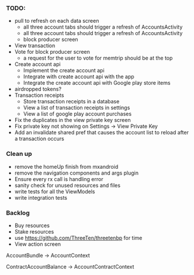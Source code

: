 ### TODO:
- pull to refresh on each data screen
    - all three account tabs should trigger a refresh of AccountsActivity
    - all three account tabs should trigger a refresh of AccountsActivity
    - block producer screen
- View transaction
- Vote for block producer screen
    - a request for the user to vote for memtrip should be at the top
- Create account api 
    - Implement the create account api 
    - Integrate with create account api with the app
    - Integrate the create account api with Google play store items
- airdropped tokens?
- Transaction receipts 
    - Store transaction receipts in a database
    - View a list of transaction receipts in settings
    - View a list of google play account purchases
- Fix the duplicates in the view private key screen
- Fix private key not showing on Settings -> View Private Key
- Add an invalidate shared pref that causes the account list to reload after a transaction occurs

### Clean up
- remove the homeUp finish from mxandroid
- remove the navigation components and args plugin
- Ensure every rx call is handling error
- sanity check for unused resources and files
- write tests for all the ViewModels
- write integration tests

### Backlog
- Buy resources
- Stake resources
- use https://github.com/ThreeTen/threetenbp for time
- View action screen

AccountBundle -> AccountContext

ContractAccountBalance -> AccountContractContext